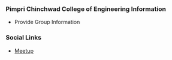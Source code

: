 ### Pimpri Chinchwad College of Engineering Information
* Provide Group Information

### Social Links
* [Meetup](#)


